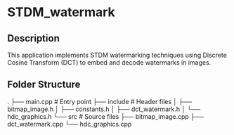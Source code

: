 # STDM_watermark

## Description
This application implements STDM watermarking techniques using Discrete Cosine Transform (DCT) to embed and decode watermarks in images.

## Folder Structure
.
├── main.cpp               # Entry point
├── include                # Header files
│   ├── bitmap_image.h
│   ├── constants.h
│   ├── dct_watermark.h
│   └── hdc_graphics.h
└── src                    # Source files
    ├── bitmap_image.cpp
    ├── dct_watermark.cpp
    └── hdc_graphics.cpp